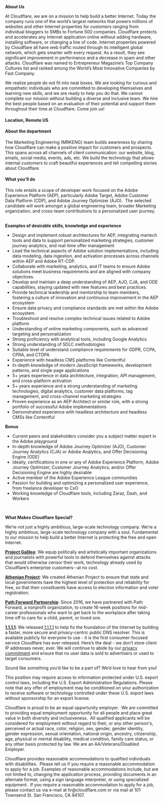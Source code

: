 <div class="content-intro">
	<div><strong>About Us</strong></div>
	<div>
		<p>At Cloudflare, we are on a mission to help build a better Internet. Today the company runs one of the world’s largest networks that powers millions of websites and other Internet properties for customers ranging from individual bloggers to SMBs to Fortune 500 companies. Cloudflare protects and accelerates any Internet application online without adding hardware, installing software, or changing a line of code. Internet properties powered by Cloudflare all have web traffic routed through its intelligent global network, which gets smarter with every request. As a result, they see significant improvement in performance and a decrease in spam and other attacks. Cloudflare was named to Entrepreneur Magazine’s Top Company Cultures list and ranked among the World’s Most Innovative Companies by Fast Company.&nbsp;</p>
		<p><span style="font-weight: 400;">We realize people do not fit into neat boxes. We are looking for curious and empathetic individuals who are committed to developing themselves and learning new skills, and we are ready to help you do that. We cannot complete our mission without building a diverse and inclusive team. We hire the best people based on an evaluation of their potential and support them throughout their time at Cloudflare. Come join us!&nbsp;</span></p>
	</div>
</div>
<h4>Location, Remote US</h4>
<h4>About the department</h4>
<p>The Marketing Engineering (MRKENG) team builds awareness by sharing how Cloudflare can make a positive impact for customers and prospects. This spans across all channels of client communication: our website, blog, emails, social media, events, ads, etc. We build the technology that allows internal customers to craft beautiful experiences and tell compelling stories about Cloudflare.</p>
<h4>What you'll do</h4>
<p>This role entails a scope of developer work focused on the Adobe Experience Platform (AEP), particularly Adobe Target, Adobe Customer&nbsp; Data Platform (CDP), and Adobe Journey Optimizer (AJO).&nbsp; The selected candidate will work amongst a global engineering team, broader Marketing organization, and cross-team contributions to a personalized user journey.<br><br></p>
<p><strong>Examples of desirable skills, knowledge and experience</strong></p>
<ul>
	<li>Design and implement robust architectures for AEP, integrating martech tools and data to support personalized marketing strategies, customer journey analytics, and real-time offer management</li>
	<li>Lead the technical aspects of Adobe solution implementations, including data modeling, data ingestion, and activation processes across channels within AEP and Adobe RT-CDP.</li>
	<li>Collaborate with marketing, analytics, and IT teams to ensure Adobe solutions meet business requirements and are aligned with company objectives.</li>
	<li>Develop and maintain a deep understanding of AEP, AJO, CJA, and ODE capabilities, staying updated with new features and best practices.</li>
	<li>Provide technical leadership and mentorship to team members, fostering a culture of innovation and continuous improvement in the AEP ecosystem</li>
	<li>Ensure data privacy and compliance standards are met within the Adobe ecosystem.</li>
	<li>Troubleshoot and resolve complex technical issues related to Adobe platform</li>
	<li>Understanding of online marketing components, such as advanced targeting and personalization</li>
	<li>Strong proficiency with analytical tools, including Google Analytics</li>
	<li>Strong understanding of SDLC methodologies</li>
	<li>Suitable level of understand compliance requirements for GDPR, CCPA, CPRA, and CTDPA</li>
	<li>Experience with headless CMS platforms like Contentful</li>
	<li>In-depth knowledge of modern JavaScript frameworks, development patterns, and single page applications</li>
	<li>5+ years experience in data architecture, integration, API management, and cross-platform activation</li>
	<li>5+ years experience and a strong understanding of marketing technologies, digital analytics, customer data platforms, tag management, and cross-channel marketing strategies</li>
	<li>Proven experience as an AEP Architect or similar role, with a strong portfolio of successful Adobe implementations</li>
	<li>Demonstrated experience with headless architecture and headless CMSs like Contentful</li>
</ul>
<p><strong>Bonus</strong></p>
<ul>
	<li>Current peers and stakeholders consider you a subject matter expert in the Adobe playground</li>
	<li>In-depth knowledge of Adobe Journey Optimizer (AJO), Customer Journey Analytics (CJA) or Adobe Analytics, and Offer Decisioning Engine (ODE)</li>
	<li>Ideally, certifications in one or any of Adobe Experience Platform, Adobe Journey Optimizer, Customer Journey Analytics, and/or Offer Decisioning Engine are highly desirable</li>
	<li>Active member of the Adobe Experience League communities</li>
	<li>Passion for building and optimizing a personalized user experience, from freelance developer to CxO</li>
	<li>Working knowledge of Cloudflare tools, including Zaraz, Dash, and Workers</li>
</ul>
<p>&nbsp;</p>
<div class="content-conclusion">
	<p><strong>What Makes Cloudflare Special?</strong></p>
	<p><span style="font-weight: 400;">We’re not just a highly ambitious, large-scale technology company. We’re a highly ambitious, large-scale technology company with a soul. Fundamental to our mission to help build a better Internet is protecting the free and open Internet.</span></p>
	<p><a href="https://blog.cloudflare.com/protecting-free-expression-online/"><strong>Project Galileo</strong></a><span style="font-weight: 400;">: We equip politically and artistically important organizations and journalists with powerful tools to defend themselves against attacks that would otherwise censor their work, technology already used by Cloudflare’s enterprise customers--at no cost.</span></p>
	<p><strong><a href="https://www.cloudflare.com/athenian/">Athenian Project</a></strong><span style="font-weight: 400;">: We created Athenian Project to ensure that state and local governments have the highest level of protection and reliability for free, so that their constituents have access to election information and voter registration.</span></p>
	<p><a href="https://blog.cloudflare.com/tag/path-forward/"><strong>Path Forward Partnership</strong></a><span style="font-weight: 400;">: Since 2016, we have partnered with Path Forward, a nonprofit organization, to create 16-week positions for mid-career professionals who want to get back to the workplace after taking time off to care for a child, parent, or loved one.</span></p>
	<p><a href="https://1.1.1.1/"><strong>1.1.1.1</strong></a><span style="font-weight: 400;">: We released</span><a href="https://1.1.1.1/"> <span style="font-weight: 400;">1.1.1.1</span></a><span style="font-weight: 400;"> to help fix the foundation of the Internet by building a faster, more secure and privacy-centric public DNS resolver. This is available publicly for everyone to use - it is the first consumer-focused service Cloudflare has ever released. Here’s the deal - we don’t store client IP addresses never, ever. We will continue to abide by our</span><a href="https://developers.cloudflare.com/1.1.1.1/privacy/public-dns-resolver"> privacy commitment</a><span style="font-weight: 400;"> and ensure that no user data is sold to advertisers or used to target consumers.</span></p>
	<p><span style="font-weight: 400;">Sound like something you’d like to be a part of? We’d love to hear from you!</span></p>
	<p><span style="font-weight: 400;">This position may require access to information protected under U.S. export control laws, including the U.S. Export Administration Regulations. Please note that any offer of employment may be conditioned on your authorization to receive software or technology controlled under these U.S. export laws without sponsorship for an export license.</span></p>
	<p><span style="font-weight: 400;">Cloudflare is proud to be an equal opportunity employer. &nbsp;We are committed to providing equal employment opportunity for all people and place great value in both diversity and inclusiveness. &nbsp;All qualified applicants will be considered for employment without regard to their, or any other person's, perceived or actual</span> <span style="font-weight: 400;">race, color, religion, sex, gender, gender identity, gender expression, sexual orientation, national origin, ancestry, citizenship, age, physical or mental disability, medical condition, family care status, or any other basis protected by law. </span><span style="font-weight: 400;">We are an AA/Veterans/Disabled Employer.</span></p>
	<p><span style="font-weight: 400;">Cloudflare provides reasonable accommodations to qualified individuals with disabilities. &nbsp;Please tell us if you require a reasonable accommodation to apply for a job. Examples of reasonable accommodations include, but are not limited to, changing the application process, providing documents in an alternate format, using a sign language interpreter, or using specialized equipment. &nbsp;If you require a reasonable accommodation to apply for a job, please contact us via e-mail at </span><span style="font-weight: 400;">hr@cloudflare.com</span><span style="font-weight: 400;"> or via mail at 101 Townsend St. San Francisco, CA 94107.</span></p>
</div>